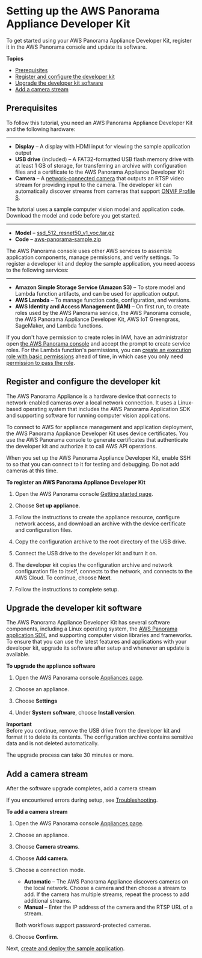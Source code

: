# Setting up the AWS Panorama Appliance Developer Kit<a name="gettingstarted-setup"></a>

To get started using your AWS Panorama Appliance Developer Kit, register it in the AWS Panorama console and update its software\.

**Topics**
+ [Prerequisites](#gettingstarted-prerequisites)
+ [Register and configure the developer kit](#gettingstarted-device)
+ [Upgrade the developer kit software](#gettingstarted-upgrade)
+ [Add a camera stream](#gettingstarted-setup-camera)

## Prerequisites<a name="gettingstarted-prerequisites"></a>

To follow this tutorial, you need an AWS Panorama Appliance Developer Kit and the following hardware:

****
+ **Display** – A display with HDMI input for viewing the sample application output
+ **USB drive** \(included\) – A FAT32\-formatted USB flash memory drive with at least 1 GB of storage, for transferring an archive with configuration files and a certificate to the AWS Panorama Appliance Developer Kit
+ **Camera** – A [network\-connected camera](gettingstarted-compatibility.md#gettingstarted-compatibility-cameras) that outputs an RTSP video stream for providing input to the camera\. The developer kit can automatically discover streams from cameras that support [ONVIF Profile S](https://www.onvif.org/conformant-products/)\.

The tutorial uses a sample computer vision model and application code\. Download the model and code before you get started\.

****
+ **Model** – [ssd\_512\_resnet50\_v1\_voc\.tar\.gz](https://github.com/awsdocs/aws-panorama-developer-guide/releases/download/v0.1-preview/ssd_512_resnet50_v1_voc.tar.gz)
+ **Code** – [aws\-panorama\-sample\.zip](samples/aws-panorama-sample.zip)

The AWS Panorama console uses other AWS services to assemble application components, manage permissions, and verify settings\. To register a developer kit and deploy the sample application, you need access to the following services:

****
+ **Amazon Simple Storage Service \(Amazon S3\)** – To store model and Lambda function artifacts, and can be used for application output\.
+ **AWS Lambda** – To manage function code, configuration, and versions\.
+ **AWS Identity and Access Management \(IAM\)** – On first run, to create roles used by the AWS Panorama service, the AWS Panorama console, the AWS Panorama Appliance Developer Kit, AWS IoT Greengrass, SageMaker, and Lambda functions\.

If you don't have permission to create roles in IAM, have an administrator open [the AWS Panorama console](https://console.aws.amazon.com/panorama/home) and accept the prompt to create service roles\. For the Lambda function's permissions, you can [create an execution role with basic permissions](https://docs.aws.amazon.com/lambda/latest/dg/lambda-intro-execution-role.html) ahead of time, in which case you only need [permission to pass the role](https://docs.aws.amazon.com/lambda/latest/dg/access-control-identity-based.html)\.

## Register and configure the developer kit<a name="gettingstarted-device"></a>

The AWS Panorama Appliance is a hardware device that connects to network\-enabled cameras over a local network connection\. It uses a Linux\-based operating system that includes the AWS Panorama Application SDK and supporting software for running computer vision applications\.

To connect to AWS for appliance management and application deployment, the AWS Panorama Appliance Developer Kit uses device certificates\. You use the AWS Panorama console to generate certificates that authenticate the developer kit and authorize it to call AWS API operations\.

When you set up the AWS Panorama Appliance Developer Kit, enable SSH to so that you can connect to it for testing and debugging\. Do not add cameras at this time\.

**To register an AWS Panorama Appliance Developer Kit**

1. Open the AWS Panorama console [Getting started page](https://console.aws.amazon.com/panorama/home#getting-started)\.

1. Choose **Set up appliance**\.

1. Follow the instructions to create the appliance resource, configure network access, and download an archive with the device certificate and configuration files\.

1. Copy the configuration archive to the root directory of the USB drive\.

1. Connect the USB drive to the developer kit and turn it on\.

1. The developer kit copies the configuration archive and network configuration file to itself, connects to the network, and connects to the AWS Cloud\. To continue, choose **Next**\.

1. Follow the instructions to complete setup\.

## Upgrade the developer kit software<a name="gettingstarted-upgrade"></a>

The AWS Panorama Appliance Developer Kit has several software components, including a Linux operating system, the [AWS Panorama application SDK](applications-panoramasdk.md), and supporting computer vision libraries and frameworks\. To ensure that you can use the latest features and applications with your developer kit, upgrade its software after setup and whenever an update is available\.

**To upgrade the appliance software**

1. Open the AWS Panorama console [Appliances page](https://console.aws.amazon.com/panorama/home#appliances)\.

1. Choose an appliance\.

1. Choose **Settings**

1. Under **System software**, choose **Install version**\.

**Important**  
Before you continue, remove the USB drive from the developer kit and format it to delete its contents\. The configuration archive contains sensitive data and is not deleted automatically\.

The upgrade process can take 30 minutes or more\.

## Add a camera stream<a name="gettingstarted-setup-camera"></a>

After the software upgrade completes, add a camera stream 

If you encountered errors during setup, see [Troubleshooting](panorama-troubleshooting.md)\.

**To add a camera stream**

1. Open the AWS Panorama console [Appliances page](https://console.aws.amazon.com/panorama/home#appliances)\.

1. Choose an appliance\.

1. Choose **Camera streams**\.

1. Choose **Add camera**\.

1. Choose a connection mode\.
   + **Automatic** – The AWS Panorama Appliance discovers cameras on the local network\. Choose a camera and then choose a stream to add\. If the camera has multiple streams, repeat the process to add additional streams\.
   + **Manual** – Enter the IP address of the camera and the RTSP URL of a stream\.

   Both workflows support password\-protected cameras\.

1. Choose **Confirm**\.

Next, [create and deploy the sample application](gettingstarted-deploy.md)\.